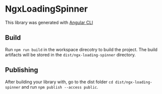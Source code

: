 # NgxLoadingSpinner

This library was generated with [Angular CLI](https://github.com/angular/angular-cli)

## Build

Run `npm run build` in the workspace direcotry to build the project. The build artifacts will be stored in the `dist/ngx-loading-spinner` directory.

## Publishing

After building your library with, go to the dist folder `cd dist/ngx-loading-spinner` and run `npm publish --access public`.
